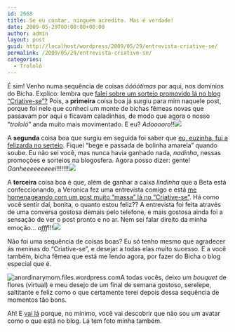 ```yaml
---
id: 2668
title: Se eu contar, ninguém acredita. Mas é verdade!
date: 2009-05-29T00:00:00+00:00
author: admin
layout: post
guid: http://localhost/wordpress/2009/05/29/entrevista-criative-se/
permalink: /2009/05/29/entrevista-criative-se/
categories:
  - Trololó
---
```

É sim! Venho numa sequência de coisas _óóóótimas_ por aqui, nos domínios do Bicha. Explico: lembra que [falei sobre um sorteio promovido lá no blog “Criative-se”?](http://www.trololodemulher.com.br/2009/05/19/neste-post-voc-comenta-o/) Pois, a **primeira** coisa boa já surgiu para mim naquele post, porque foi nele que conheci um monte de bichas fêmeas novas que passavam por aqui e ficavam caladinhas, de modo que agora o nosso “_trololó_” anda muito mais movimentado. E eu? _Adooooro_!!![](http://www.trololodemulher.com.br/blog/wp-content/uploads/2009/05/emoticonwink.gif)

A **segunda** coisa boa que surgiu em seguida foi saber que <a href="http://criativesse.blogspot.com/2009/05/agora-eu-sei-quem-e-voce.html" target="_blank">eu, euzinha, fui a felizarda no serteio</a>. Fiquei “bege e passada de bolinha amarela” quando soube. Eu não sei você, mas nunca havia ganhado nada, _nadinha_, nessas promoções e sorteios na blogosfera. Agora posso dizer: gente! _Ganheeeeeeeeei_!!!!!!!![](http://www.trololodemulher.com.br/blog/wp-content/uploads/2009/05/emoticonhysterical.gif)

A **terceira** coisa boa é que, além de ganhar a caixa _lindinha_ que a Beta está confeccionando, a Veronica fez uma entrevista comigo e está <a href="http://criativesse.blogspot.com/2009/05/entrevista.html" target="_blank">me homenageando com um post muito “massa” lá no “Criative-se”</a>. Há como você sentir daí, bonita, o quanto estou feliz?? A entrevista foi feita através de uma conversa gostosa demais pelo telefone, e mais gostosa ainda foi a sensação de ver o post pronto e no ar. Nem sei falar direito da minha emoção… _afff_!!!![](http://www.trololodemulher.com.br/blog/wp-content/uploads/2009/05/emoticonshy2.gif)

Não foi uma sequência de coisas boas? Eu só tenho mesmo que agradecer ás meninas do “Criative-se”, e desejar a todas elas muito sucesso. E a você também, bicha fêmea que está me lendo agora, por fazer do Bicha o blog especial que é.

 <img style="display: inline; margin-left: 0; margin-right: 0;" title="anordinarymom.files.wordpress.com" src="http://anordinarymom.files.wordpress.com/2009/01/spring-flower-bouquet.jpg" alt="anordinarymom.files.wordpress.com" align="left" />A todas vocês, deixo um _bouquet_ de flores (virtual) e meu desejo de um final de semana gostoso, serelepe, saltitante e feliz como o que certamente terei depois dessa sequência de momentos tão bons.[](http://www.trololodemulher.com.br/blog/wp-content/uploads/2009/05/emoticonlaugh.gif)

Ah! E <a href="http://criativesse.blogspot.com/2009/05/entrevista.html" target="_blank">vai lá</a> porque, no mínimo, você vai descobrir que não sou um avatar como o que está no blog. Lá tem foto minha também.[](http://www.trololodemulher.com.br/blog/wp-content/uploads/2009/05/emoticonbigsmile2.gif)